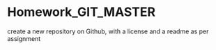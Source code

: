 # Homework_GIT_MASTER
create a new repository on Github, with a license and a readme as per assignment
